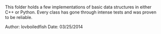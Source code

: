 This folder holds a few implementations of basic data structures in either C++ or Python. Every class has gone through intense tests and was proven to be reliable.

Author: lovboiledfish
Date:   03/25/2014
